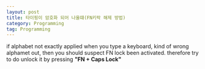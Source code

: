 ```yaml
---
layout: post
title: 타이핑이 암호화 되어 나올떄(FN키락 해제 방법)
category: Programming
tag: Programming
---
```


if alphabet not exactly applied when you type a keyboard, kind of wrong alphamet out, then you should suspect FN lock been activated. therefore try to do unlock it by pressing **"FN + Caps Lock"**
